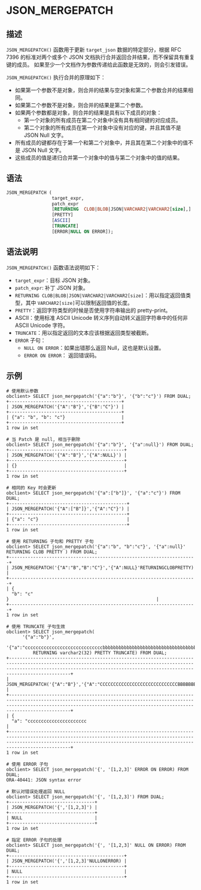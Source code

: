 # JSON_MERGEPATCH 

## 描述

`JSON_MERGEPATCH()` 函数用于更新 `target_json` 数据的特定部分，根据 RFC 7396 的标准对两个或多个 JSON 文档执行合并返回合并结果，而不保留具有重复键的成员。 
如果至少一个文档作为参数传递给此函数是无效的，则会引发错误。

`JSON_MERGEPATCH()` 执行合并的原理如下：

- 如果第一个参数不是对象，则合并的结果与空对象和第二个参数合并的结果相同。
- 如果第二个参数不是对象，则合并的结果是第二个参数。
- 如果两个参数都是对象，则合并的结果是具有以下成员的对象：
   - 第一个对象的所有成员在第二个对象中没有具有相同键的对应成员。
   - 第二个对象的所有成员在第一个对象中没有对应的键，并且其值不是 JSON Null 文字。
- 所有成员的键都存在于第一个和第二个对象中，并且其在第二个对象中的值不是 JSON Null 文字。 
- 这些成员的值是递归合并第一个对象中的值与第二个对象中的值的结果。

## 语法

```sql
JSON_MERGEPATCH (
                 target_expr,
                 patch_expr
                 [RETURNING  CLOB|BLOB|JSON|VARCHAR2|VARCHAR2[size],]
                 [PRETTY]
                 [ASCII]
                 [TRUNCATE]
                 [ERROR|NULL ON ERROR]);
```

## 语法说明

`JSON_MERGEPATCH()` 函数语法说明如下：

- `target_expr`：目标 JSON 对象。
- `patch_expr`:  补丁 JSON 对象。
- `RETURNING CLOB|BLOB|JSON|VARCHAR2|VARCHAR2[size]`：用以指定返回值类型，其中 `VARCHAR2[size]`可以限制返回值的长度。
- `PRETTY`：返回字符类型的时候是否使用字符串输出的 pretty-print。
- ASCII：使用标准 ASCII Unicode 转义序列自动转义返回字符串中的任何非 ASCII Unicode 字符。
- `TRUNCATE`：用以指定返回的文本应该根据返回类型被截断。
- `ERROR` 子句：
   - `NULL ON ERROR`：如果出错那么返回 Null，这也是默认设置。
   - `ERROR ON ERROR`： 返回错误码。

## 示例

```shell
# 使用默认参数
obclient> SELECT json_mergepatch('{"a":"b"}', '{"b":"c"}') FROM DUAL;
+------------------------------------------+
| JSON_MERGEPATCH('{"A":"B"}','{"B":"C"}') |
+------------------------------------------+
| {"a": "b", "b": "c"}                     |
+------------------------------------------+
1 row in set

# 当 Patch 是 null, 相当于删除
obclient> SELECT json_mergepatch('{"a":"b"}', '{"a":null}') FROM DUAL;
+-------------------------------------------+
| JSON_MERGEPATCH('{"A":"B"}','{"A":NULL}') |
+-------------------------------------------+
| {}                                        |
+-------------------------------------------+
1 row in set

# 相同的 Key 时会更新
obclient> SELECT json_mergepatch('{"a":["b"]}', '{"a":"c"}') FROM DUAL;
+--------------------------------------------+
| JSON_MERGEPATCH('{"A":["B"]}','{"A":"C"}') |
+--------------------------------------------+
| {"a": "c"}                                 |
+--------------------------------------------+
1 row in set

# 使用 RETURNING 子句和 PRETTY 子句
obclient> SELECT json_mergepatch('{"a":"b", "b":"c"}', '{"a":null}' RETURNING CLOB PRETTY ) FROM DUAL;
+----------------------------------------------------------------------+
| JSON_MERGEPATCH('{"A":"B","B":"C"}','{"A":NULL}'RETURNINGCLOBPRETTY) |
+----------------------------------------------------------------------+
| {
  "b": "c"
}                                                       |
+----------------------------------------------------------------------+
1 row in set

# 使用 TRUNCATE 子句生效
obclient> SELECT json_mergepatch(
      '{"a":"b"}',
      '{"a":"cccccccccccccccccccccccccccccbbbbbbbbbbbbbbbbbbbbbbbbbbbbbbbbbbbbbbbbbbbbbbbbbbbbbbbbbbbbbbbbbbbbbbbbbbbbbbbccccccccccccccccccccccccccccccccccccccccccccccccc"}'
          RETURNING varchar2(32) PRETTY TRUNCATE) FROM DUAL;
+-----------------------------------------------------------------------------------------------------------------------------------------------------------------------------------------------------------------------------------------+
| JSON_MERGEPATCH('{"A":"B"}','{"A":"CCCCCCCCCCCCCCCCCCCCCCCCCCCCCBBBBBBBBBBBBBBBBBBBBBBBBBBBBBBBBBBBBBBBBBBBBBBBBBBBBBBBBBBBBBBBBBBBBBBBBBBBBBBBCCCCCCCCCCCCCCCCCCCCCCCCCCCCCCCCCCCCCCCCCCCCCCCCC"}'RETURNINGVARCHAR2(32)PRETTYTRUNCATE) |
+-----------------------------------------------------------------------------------------------------------------------------------------------------------------------------------------------------------------------------------------+
| {
  "a": "cccccccccccccccccccccc                                                                                                                                                                                                        |
+-----------------------------------------------------------------------------------------------------------------------------------------------------------------------------------------------------------------------------------------+
1 row in set

# 使用 ERROR 子句
obclient> SELECT json_mergepatch('{', '[1,2,3]' ERROR ON ERROR) FROM DUAL;
ORA-40441: JSON syntax error

# 默认对错误处理返回 NULL
obclient> SELECT json_mergepatch('{', '[1,2,3]') FROM DUAL;
+--------------------------------+
| JSON_MERGEPATCH('{','[1,2,3]') |
+--------------------------------+
| NULL                           |
+--------------------------------+
1 row in set

# 指定 ERROR 子句的处理
obclient> SELECT json_mergepatch('{', '[1,2,3]' NULL ON ERROR) FROM DUAL;
+-------------------------------------------+
| JSON_MERGEPATCH('{','[1,2,3]'NULLONERROR) |
+-------------------------------------------+
| NULL                                      |
+-------------------------------------------+
1 row in set 

```
